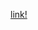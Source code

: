 [link!](https://webdesign.tutsplus.com/tutorials/how-to-create-a-frosted-glass-effect-in-css--cms-32535)
